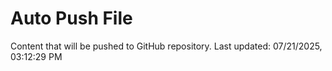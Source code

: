 # Auto Push File

Content that will be pushed to GitHub repository.
Last updated: 07/21/2025, 03:12:29 PM